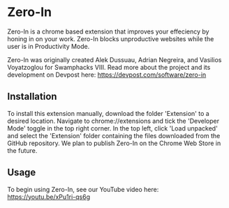 # Zero-In
Zero-In is a chrome based extension that improves your effeciency by honing in on your work. Zero-In blocks unproductive websites while the user is in Productivity Mode.

Zero-In was originally created Alek Dussuau, Adrian Negreira, and Vasilios Voyatzoglou for Swamphacks VIII. Read more about the project and its development on Devpost here: https://devpost.com/software/zero-in

## Installation
To install this extension manually, download the folder 'Extension' to a desired location. 
Navigate to chrome://extensions and tick the 'Developer Mode' toggle in the top right corner. 
In the top left, click 'Load unpacked' and select the 'Extension' folder containing the files downloaded from the GitHub repository.
We plan to publish Zero-In on the Chrome Web Store in the future.

## Usage
To begin using Zero-In, see our YouTube video here: https://youtu.be/xPu1ri-qs6g
